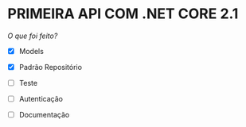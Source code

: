 # PRIMEIRA API COM .NET CORE 2.1 


*O que foi feito?*

- [x] Models
- [x] Padrão Repositório
- [ ] Teste
- [ ] Autenticação
- [ ] Documentação

